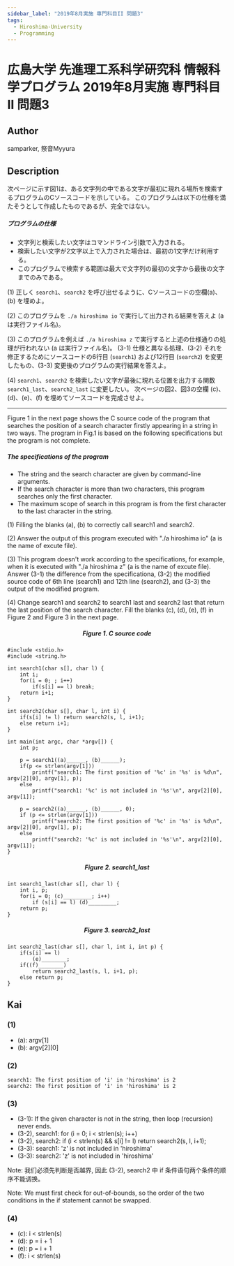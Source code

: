 ```yaml
---
sidebar_label: "2019年8月実施 専門科目II 問題3"
tags:
  - Hiroshima-University
  - Programming
---
```

# 広島大学 先進理工系科学研究科 情報科学プログラム 2019年8月実施 専門科目II 問題3


## **Author**
samparker, 祭音Myyura

## **Description**
次ページに示す図1は、ある文字列の中である文字が最初に現れる場所を検索するプログラムのCソースコードを示している。
このプログラムは以下の仕様を満たそうとして作成したものであるが、完全ではない。

##### プログラムの仕様
- 文字列と検索したい文字はコマンドライン引数で入力される。
- 検索したい文字が2文字以上で入力された場合は、最初の1文字だけ利用する。
- このプログラムで検索する範囲は最大で文字列の最初の文字から最後の文字までのみである。

(1) 正しく `search1`、`search2` を呼び出せるように、Cソースコードの空欄(a)、(b) を埋めよ。

(2) このプログラムを `./a hiroshima io` で実行して出力される結果を答えよ (a は実行ファイル名)。

(3) このプログラムを例えば `./a hiroshima z` で実行すると上述の仕様通りの処理が行われない (a は実行ファイル名)。
(3-1) 仕様と異なる処理、(3-2) それを修正するためにソースコードの6行目 (`search1`) および12行目 (`search2`) を変更したもの、(3-3) 変更後のプログラムの実行結果を答えよ。

(4) `search1`、`search2` を検索したい文字が最後に現れる位置を出力する関数 `search1_last`、`search2_last` に変更したい。
次ページの図2、図3の空欄 (c)、(d)、(e)、(f) を埋めてソースコードを完成させよ。

-----------------------------------

Figure 1 in the next page shows the C source code of the program that searches the position of a search character
firstly appearing in a string in two ways. The program in Fig.1 is based on the following specifications but the
program is not complete.

##### The specifications of the program
- The string and the search character are given by command-line arguments.
- If the search character is more than two characters, this program searches only the first character.
- The maximum scope of search in this program is from the first character to the last character in the string.

(1) Filling the blanks (a), (b) to correctly call search1 and search2.

(2) Answer the output of this program executed with "./a hiroshima io" (a is the name of excute file).

(3) This program doesn't work according to the specifications, for example, when it is executed with "./a
hiroshima z" (a is the name of excute file).
Answer (3-1) the difference from the specificationa, (3-2) the modified source code of 6th line (search1) and 12th line (search2), and (3-3) the output of the modified program.

(4) Change search1 and search2 to search1 last and search2 last that return the last position of the search character. Fill the blanks (c), (d), (e), (f) in Figure 2 and Figure 3 in the next page.

##### <center> Figure 1. C source code
```text
#include <stdio.h>
#include <string.h>

int search1(char s[], char l) {
    int i;
    for(i = 0; ; i++)
        if(s[i] == l) break;
    return i+1;
}

int search2(char s[], char l, int i) {
    if(s[i] != l) return search2(s, l, i+1);
    else return i+1;
}

int main(int argc, char *argv[]) {
    int p;

    p = search1((a)______, (b)______);
    if(p <= strlen(argv[1]))
        printf("search1: The first position of '%c' in '%s' is %d\n", argv[2][0], argv[1], p);
    else
        printf("search1: '%c' is not included in '%s'\n", argv[2][0], argv[1]);
    
    p = search2((a)______, (b)______, 0);
    if (p <= strlen(argv[1]))
        printf("search2: The first position of '%c' in '%s' is %d\n", argv[2][0], argv[1], p);
    else
        printf("search2: '%c' is not included in '%s'\n", argv[2][0], argv[1]);
}
```

##### <center> Figure 2. search1_last
```text
int search1_last(char s[], char l) {
    int i, p;
    for(i = 0; (c)_________; i++)
        if (s[i] == l) (d)_________;
    return p;
}
```

##### <center> Figure 3. search2_last
```text
int search2_last(char s[], char l, int i, int p) {
    if(s[i] == l)
        (e)________;
    if((f)________)
        return search2_last(s, l, i+1, p);
    else return p;
}
```

## **Kai**
### (1)
- (a): argv\[1\]
- (b): argv\[2\]\[0\]

### (2)
```text
search1: The first position of 'i' in 'hiroshima' is 2
search2: The first position of 'i' in 'hiroshima' is 2
```

### (3)
- (3-1): If the given character is not in the string, then loop (recursion) never ends.
- (3-2), search1: for (i = 0; i < strlen(s); i++)
- (3-2), search2: if (i < strlen(s) && s\[i\] != l) return search2(s, l, i+1);
- (3-3): search1: 'z' is not included in 'hiroshima'
- (3-3): search2: 'z' is not included in 'hiroshima'

Note: 我们必须先判断是否越界, 因此 (3-2), search2 中 if 条件语句两个条件的顺序不能调换。

Note: We must first check for out-of-bounds, so the order of the two conditions in the if statement cannot be swapped.

### (4)
- ($c$): i < strlen(s)
- (d): p = i + 1
- (e): p = i + 1
- (f): i < strlen(s)